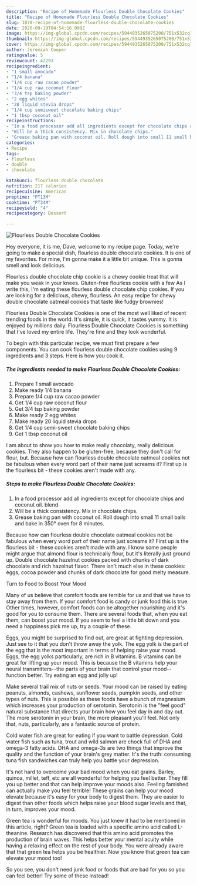 ```yaml
---
description: "Recipe of Homemade Flourless Double Chocolate Cookies"
title: "Recipe of Homemade Flourless Double Chocolate Cookies"
slug: 1078-recipe-of-homemade-flourless-double-chocolate-cookies
date: 2020-09-19T04:54:16.099Z
image: https://img-global.cpcdn.com/recipes/5944935265075200/751x532cq70/flourless-double-chocolate-cookies-recipe-main-photo.jpg
thumbnail: https://img-global.cpcdn.com/recipes/5944935265075200/751x532cq70/flourless-double-chocolate-cookies-recipe-main-photo.jpg
cover: https://img-global.cpcdn.com/recipes/5944935265075200/751x532cq70/flourless-double-chocolate-cookies-recipe-main-photo.jpg
author: Jeremiah Cooper
ratingvalue: 5
reviewcount: 42293
recipeingredient:
- "1 small avocado"
- "1/4 banana"
- "1/4 cup raw cacao powder"
- "1/4 cup raw coconut flour"
- "3/4 tsp baking powder"
- "2 egg whites"
- "20 liquid stevia drops"
- "1/4 cup semisweet chocolate baking chips"
- "1 tbsp coconut oil"
recipeinstructions:
- "In a food processor add all ingredients except for chocolate chips and coconut oil. blend."
- "Will be a thick consistency. Mix in chocolate chips."
- "Grease baking pan with coconut oil. Roll dough into small 11 small balls and bake in 350° oven for 8 minutes."
categories:
- Recipe
tags:
- flourless
- double
- chocolate

katakunci: flourless double chocolate 
nutrition: 217 calories
recipecuisine: American
preptime: "PT13M"
cooktime: "PT34M"
recipeyield: "4"
recipecategory: Dessert

---
```



![Flourless Double Chocolate Cookies](https://img-global.cpcdn.com/recipes/5944935265075200/751x532cq70/flourless-double-chocolate-cookies-recipe-main-photo.jpg)

Hey everyone, it is me, Dave, welcome to my recipe page. Today, we're going to make a special dish, flourless double chocolate cookies. It is one of my favorites. For mine, I'm gonna make it a little bit unique. This is gonna smell and look delicious.

Flourless double chocolate chip cookie is a chewy cookie treat that will make you weak in your knees. Gluten-free flourless cookie with a few As I write this, I&#39;m eating these flourless double chocolate chip cookies. If you are looking for a delicious, chewy, flourless. An easy recipe for chewy double chocolate oatmeal cookies that taste like fudgy brownies!

Flourless Double Chocolate Cookies is one of the most well liked of recent trending foods in the world. It's simple, it is quick, it tastes yummy. It is enjoyed by millions daily. Flourless Double Chocolate Cookies is something that I've loved my entire life. They're fine and they look wonderful.


To begin with this particular recipe, we must first prepare a few components. You can cook flourless double chocolate cookies using 9 ingredients and 3 steps. Here is how you cook it.

<!--inarticleads1-->

##### The ingredients needed to make Flourless Double Chocolate Cookies:

1. Prepare 1 small avocado
1. Make ready 1/4 banana
1. Prepare 1/4 cup raw cacao powder
1. Get 1/4 cup raw coconut flour
1. Get 3/4 tsp baking powder
1. Make ready 2 egg whites
1. Make ready 20 liquid stevia drops
1. Get 1/4 cup semi-sweet chocolate baking chips
1. Get 1 tbsp coconut oil


I am about to show you how to make really chocolaty, really delicious cookies. They also happen to be gluten-free, because they don&#39;t call for flour, but. Because how can flourless double chocolate oatmeal cookies not be fabulous when every word part of their name just screams it? First up is the flourless bit - these cookies aren&#39;t made with any. 

<!--inarticleads2-->

##### Steps to make Flourless Double Chocolate Cookies:

1. In a food processor add all ingredients except for chocolate chips and coconut oil. blend.
1. Will be a thick consistency. Mix in chocolate chips.
1. Grease baking pan with coconut oil. Roll dough into small 11 small balls and bake in 350° oven for 8 minutes.


Because how can flourless double chocolate oatmeal cookies not be fabulous when every word part of their name just screams it? First up is the flourless bit - these cookies aren&#39;t made with any. I know some people might argue that almond flour is technically flour, but it&#39;s literally just ground up. Double chocolate hazelnut cookies packed with chunks of dark chocolate and rich hazelnut flavor. There isn&#39;t much else in these cookies: eggs, cocoa powder and chunks of dark chocolate for good melty measure. 

Turn to Food to Boost Your Mood


Many of us believe that comfort foods are terrible for us and that we have to stay away from them. If your comfort food is candy or junk food this is true. Other times, however, comfort foods can be altogether nourishing and it's good for you to consume them. There are several foods that, when you eat them, can boost your mood. If you seem to feel a little bit down and you need a happiness pick me up, try a couple of these.

Eggs, you might be surprised to find out, are great at fighting depression. Just see to it that you don't throw away the yolk. The egg yolk is the part of the egg that is the most important in terms of helping raise your mood. Eggs, the egg yolks particularly, are rich in B vitamins. B vitamins can be great for lifting up your mood. This is because the B vitamins help your neural transmitters--the parts of your brain that control your mood--function better. Try eating an egg and jolly up!

Make several trail mix of nuts or seeds. Your mood can be raised by eating peanuts, almonds, cashews, sunflower seeds, pumpkin seeds, and other types of nuts. This is possible as these foods have a bunch of magnesium which increases your production of serotonin. Serotonin is the "feel good" natural substance that directs your brain how you feel day in and day out. The more serotonin in your brain, the more pleasant you'll feel. Not only that, nuts, particularly, are a fantastic source of protein.

Cold water fish are great for eating if you want to battle depression. Cold water fish such as tuna, trout and wild salmon are chock full of DHA and omega-3 fatty acids. DHA and omega-3s are two things that improve the quality and the function of your brain's grey matter. It's the truth: consuming tuna fish sandwiches can truly help you battle your depression. 

It's not hard to overcome your bad mood when you eat grains. Barley, quinoa, millet, teff, etc are all wonderful for helping you feel better. They fill you up better and that can help improve your moods also. Feeling famished can actually make you feel terrible! These grains can help your mood elevate because it's easy for your body to digest them. They are easier to digest than other foods which helps raise your blood sugar levels and that, in turn, improves your mood.

Green tea is wonderful for moods. You just knew it had to be mentioned in this article, right? Green tea is loaded with a specific amino acid called L-theanine. Research has discovered that this amino acid promotes the production of brain waves. This helps better your mental acuity while having a relaxing effect on the rest of your body. You were already aware that that green tea helps you be healthier. Now you know that green tea can elevate your mood too!

So you see, you don't need junk food or foods that are bad for you so you can feel better! Try some of these instead!

